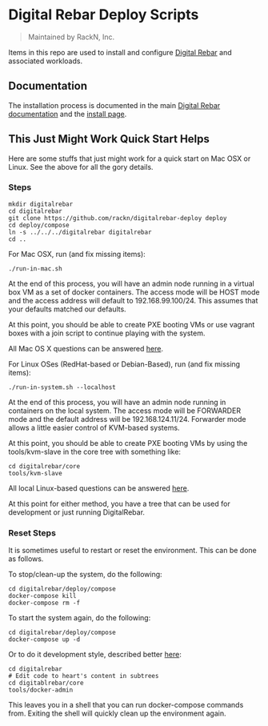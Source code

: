 # Digital Rebar Deploy Scripts

> Maintained by RackN, Inc.

Items in this repo are used to install and configure
[Digital Rebar](https://digitalrebar.githib.io) and associated workloads.

## Documentation

The installation process is documented in the main
[Digital Rebar documentation](https://github.com/digitalrebar/doc) and the
[install page](https://github.com/digitalrebar/doc/deployment/install.rst).

## This Just Might Work Quick Start Helps

Here are some stuffs that just might work for a quick start on Mac OSX or Linux.
See the above for all the gory details.

### Steps

```shell
mkdir digitalrebar
cd digitalrebar
git clone https://github.com/rackn/digitalrebar-deploy deploy
cd deploy/compose
ln -s ../../../digitalrebar digitalrebar 
cd ..
```

For Mac OSX, run (and fix missing items):
```shell
./run-in-mac.sh
```

At the end of this process, you will have an admin node running in a virtual box VM as a set of docker containers.  The access mode will be HOST mode and the access address will default to 192.168.99.100/24.  This assumes that your defaults matched our defaults.

At this point, you should be able to create PXE booting VMs or use vagrant boxes with a join script to continue playing with the system.

All Mac OS X questions can be answered [here](https://github.com/digitalrebar/doc/deployment/install/mac.rst).

For Linux OSes (RedHat-based or Debian-Based), run (and fix missing items):
```shell
./run-in-system.sh --localhost
```

At the end of this process, you will have an admin node running in containers on the local system.  The access mode will be FORWARDER mode and the default address will be 192.168.124.11/24.  Forwarder mode allows a little easier control of KVM-based systems.

At this point, you should be able to create PXE booting VMs by using the tools/kvm-slave in the core tree with something like:
```shell
cd digitalrebar/core
tools/kvm-slave
```

All local Linux-based questions can be answered [here](https://github.com/digitalrebar/doc/deployment/install/local_linux.rst).

At this point for either method, you have a tree that can be used for development or just running DigitalRebar.

### Reset Steps

It is sometimes useful to restart or reset the environment.  This can be done as follows.

To stop/clean-up the system, do the following:
```shell
cd digitalrebar/deploy/compose
docker-compose kill
docker-compose rm -f
```

To start the system again, do the following:
```shell
cd digitalrebar/deploy/compose
docker-compose up -d
```

Or to do it development style, described better [here](https://github.com/digitalrebar/doc/deployment/install/dev_mode.rst):
```shell
cd digitalrebar
# Edit code to heart's content in subtrees
cd digitablrebar/core
tools/docker-admin
```

This leaves you in a shell that you can run docker-compose commands from.  Exiting the shell will quickly clean up the environment again.


